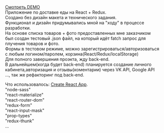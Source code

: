 <a href="#">Смотреть DEMO</a><br>
Приложение по доставке еды на React + Redux.<br>
Создано без дизайн макета и технического задания.<br>
Функционал и дизайн придумывались мной на "ходу" в процессе разработки.<br>
На основе списка товаров + фото предоставленных мне заказчиком был создан тестовый .json файл, на который идёт fatch запрос для плучения товаров и фото.<br>
Формы в тестовом режиме, можно зарегистрироваться/авторизоваться с любым логином/паролем, корзина(React/Redux/localStorage)<br>
Для полного завершения проэкта, жду back-end.<br>
В дальнейшем(когда будет back-end) планируется создание личного кабинета,авторизация и отзывы(коментарии) через VK API, Google API ..., так же рефакторинг под back-end.<br>

Что использовалось:
[Create React App](https://github.com/facebook/create-react-app).<br>
"node-sass"<br>
"react-materialize"<br>
"react-router-dom"<br>
"redux-form"<br>
"react-input-mask"<br>
"prop-types"<br>
"redux-thunk"<br>
...
